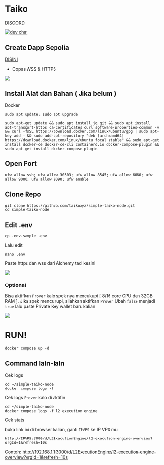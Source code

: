 # Taiko
[DISCORD](https://discord.gg/taikoxyz)

[![dev chat](https://discordapp.com/api/guilds/984015101017346058/widget.png?style=banner2)]([https://discord.gg/taikoxyz])


## Create Dapp Sepolia
[DISINI](https://dashboard.alchemy.com/)
- Copas WSS & HTTPS

<p align="left"><img height="auto" width="auto" src="https://user-images.githubusercontent.com/98658943/227556609-c0fe2742-cc1c-4322-9a83-3de0def97a2d.png"</p>


## Install Alat dan Bahan ( Jika belum )

Docker
```
sudo apt update; sudo apt upgrade
```

```
sudo apt-get update && sudo apt install jq git && sudo apt install apt-transport-https ca-certificates curl software-properties-common -y && curl -fsSL https://download.docker.com/linux/ubuntu/gpg | sudo apt-key add - && sudo add-apt-repository "deb [arch=amd64] https://download.docker.com/linux/ubuntu focal stable" && sudo apt-get install docker-ce docker-ce-cli containerd.io docker-compose-plugin && sudo apt-get install docker-compose-plugin
```

## Open Port

```
ufw allow ssh; ufw allow 30303; ufw allow 8545; ufw allow 6060; ufw allow 9000; ufw allow 9090; ufw enable
```

## Clone Repo

```
git clone https://github.com/taikoxyz/simple-taiko-node.git
cd simple-taiko-node
```

## Edit .env

```
cp .env.sample .env
```

Lalu edit
```
nano .env
```

Paste https dan wss dari Alchemy tadi kesini
<p align="left"><img height="auto" width="auto" src="https://user-images.githubusercontent.com/98658943/227559350-8362428d-3fc6-4e14-8c2d-fea6b484f2bb.png"</p>

### Optional

Bisa aktifkan `Prover` kalo spek nya mencukupi [ 8/16 core CPU dan 32GB  RAM ]. Jika spek mencukupi, silahkan aktifkan `Prover`
Ubah `false` menjadi `true` lalu paste Private Key wallet baru kalian

<p align="left"><img height="auto" width="auto" src="https://user-images.githubusercontent.com/98658943/227565030-d31356a3-c1aa-4cfc-bbb2-c18774d3903b.png"</p>

# RUN!

```
docker compose up -d
```

## Command lain-lain

Cek logs

```
cd ~/simple-taiko-node
docker compose logs -f
```

Cek logs `Prover` kalo di aktifin

```
cd ~/simple-taiko-node
docker compose logs -f l2_execution_engine
```

Cek stats

buka link ini di browser kalian, ganti `IPVPS` ke IP VPS mu
  
```
http://IPVPS:3000/d/L2ExecutionEngine/l2-execution-engine-overview?orgId=1&refresh=10s
```

Contoh:
http://192.168.1.1:3000/d/L2ExecutionEngine/l2-execution-engine-overview?orgId=1&refresh=10s
